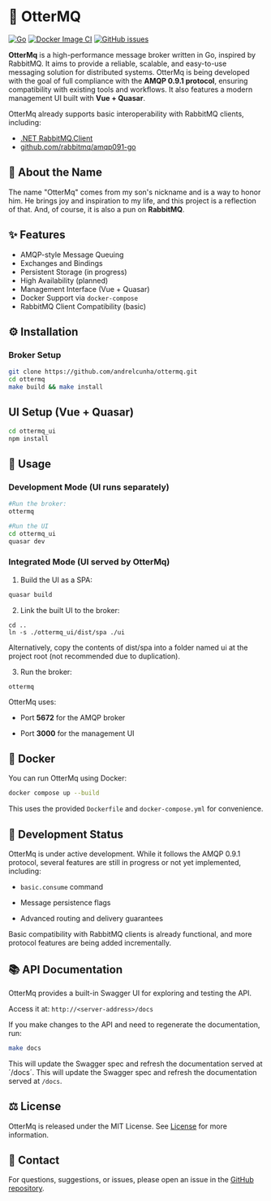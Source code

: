 # 🦦 OtterMQ

[![Go](https://github.com/andrelcunha/OtterMq/actions/workflows/go.yml/badge.svg)](https://github.com/andrelcunha/OtterMq/actions/workflows/go.yml)
[![Docker Image CI](https://github.com/andrelcunha/ottermq/actions/workflows/docker-image.yml/badge.svg)](https://github.com/andrelcunha/ottermq/actions/workflows/docker-image.yml)
[![GitHub issues](https://img.shields.io/github/issues/andrelcunha/ottermq.svg)](https://github.com/andrelcunha/ottermq/issues)


**OtterMq** is a high-performance message broker written in Go, inspired by RabbitMQ. It aims to provide a reliable, scalable, and easy-to-use messaging solution for distributed systems. OtterMq is being developed with the goal of full compliance with the **AMQP 0.9.1 protocol**, ensuring compatibility with existing tools and workflows. It also features a modern management UI built with **Vue + Quasar**.

OtterMq already supports basic interoperability with RabbitMQ clients, including:
- [.NET RabbitMQ.Client](https://github.com/rabbitmq/rabbitmq-dotnet-client)
- [github.com/rabbitmq/amqp091-go](https://github.com/rabbitmq/amqp091-go)



## 🐾 About the Name
The name "OtterMq" comes from my son's nickname and is a way to honor him. He brings joy and inspiration to my life, and this project is a reflection of that. And, of course, it is also a pun on **RabbitMQ**.

## ✨ Features
- AMQP-style Message Queuing
- Exchanges and Bindings
- Persistent Storage (in progress)
- High Availability (planned)
- Management Interface (Vue + Quasar)
- Docker Support via `docker-compose`
- RabbitMQ Client Compatibility (basic)

## ⚙️ Installation
### Broker Setup

```sh
git clone https://github.com/andrelcunha/ottermq.git
cd ottermq
make build && make install
```

## UI Setup (Vue + Quasar)
```sh
cd ottermq_ui
npm install
```

## 🚀 Usage
### Development Mode (UI runs separately)
```sh
#Run the broker:
ottermq

#Run the UI
cd ottermq_ui
quasar dev
```
### Integrated Mode (UI served by OtterMq)
1. Build the UI as a SPA:
```sh
quasar build
```
2. Link the built UI to the broker:
```
cd ..
ln -s ./ottermq_ui/dist/spa ./ui
```
Alternatively, copy the contents of dist/spa into a folder named ui at the project root (not recommended due to duplication).

3. Run the broker:
```
ottermq
```
OtterMq uses:

- Port **5672** for the AMQP broker

- Port **3000** for the management UI
## 🐳 Docker
You can run OtterMq using Docker:
```sh
docker compose up --build
```
This uses the provided `Dockerfile` and `docker-compose.yml` for convenience.

## 🚧 Development Status
OtterMq is under active development. While it follows the AMQP 0.9.1 protocol, several features are still in progress or not yet implemented, including:

- `basic.consume` command

- Message persistence flags

- Advanced routing and delivery guarantees

Basic compatibility with RabbitMQ clients is already functional, and more protocol features are being added incrementally.

## 📚 API Documentation
OtterMq provides a built-in Swagger UI for exploring and testing the API.

Access it at: `http://<server-address>/docs`

If you make changes to the API and need to regenerate the documentation, run:
```sh
make docs
```
This will update the Swagger spec and refresh the documentation served at ´/docs´.
This will update the Swagger spec and refresh the documentation served at `/docs`.

## ⚖️ License
OtterMq is released under the MIT License. See [License](https://github.com/dunstontc/vscode-go-syntax/blob/master/LICENSE) for more information.

## 💬 Contact
For questions, suggestions, or issues, please open an issue in the [GitHub repository](https://github.com/andrelcunha/ottermq.git).
